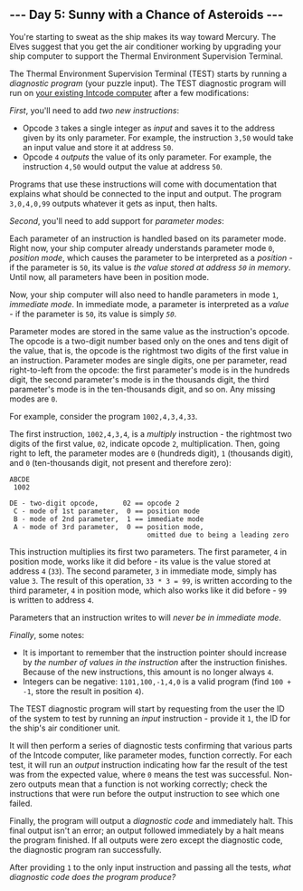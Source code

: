 \-\-- Day 5: Sunny with a Chance of Asteroids \-\--
---------------------------------------------------

You\'re starting to sweat as the ship makes its way toward Mercury. The
Elves suggest that you get the air conditioner working by upgrading your
ship computer to support the Thermal Environment Supervision Terminal.

The Thermal Environment Supervision Terminal (TEST) starts by running a
*diagnostic program* (your puzzle input). The TEST diagnostic program
will run on [your existing Intcode computer](2) after a few
modifications:

*First*, you\'ll need to add *two new instructions*:

-   Opcode `3` takes a single integer as *input* and saves it to the
    address given by its only parameter. For example, the instruction
    `3,50` would take an input value and store it at address `50`.
-   Opcode `4` *outputs* the value of its only parameter. For example,
    the instruction `4,50` would output the value at address `50`.

Programs that use these instructions will come with documentation that
explains what should be connected to the input and output. The program
`3,0,4,0,99` outputs whatever it gets as input, then halts.

*Second*, you\'ll need to add support for *parameter modes*:

Each parameter of an instruction is handled based on its parameter mode.
Right now, your ship computer already understands parameter mode `0`,
*position mode*, which causes the parameter to be interpreted as a
*position* - if the parameter is `50`, its value is *the value stored at
address `50` in memory*. Until now, all parameters have been in position
mode.

Now, your ship computer will also need to handle parameters in mode `1`,
*immediate mode*. In immediate mode, a parameter is interpreted as a
*value* - if the parameter is `50`, its value is simply *`50`*.

Parameter modes are stored in the same value as the instruction\'s
opcode. The opcode is a two-digit number based only on the ones and tens
digit of the value, that is, the opcode is the rightmost two digits of
the first value in an instruction. Parameter modes are single digits,
one per parameter, read right-to-left from the opcode: the first
parameter\'s mode is in the hundreds digit, the second parameter\'s mode
is in the thousands digit, the third parameter\'s mode is in the
ten-thousands digit, and so on. Any missing modes are `0`.

For example, consider the program `1002,4,3,4,33`.

The first instruction, `1002,4,3,4`, is a *multiply* instruction - the
rightmost two digits of the first value, `02`, indicate opcode `2`,
multiplication. Then, going right to left, the parameter modes are `0`
(hundreds digit), `1` (thousands digit), and `0` (ten-thousands digit,
not present and therefore zero):

    ABCDE
     1002

    DE - two-digit opcode,      02 == opcode 2
     C - mode of 1st parameter,  0 == position mode
     B - mode of 2nd parameter,  1 == immediate mode
     A - mode of 3rd parameter,  0 == position mode,
                                      omitted due to being a leading zero

This instruction multiplies its first two parameters. The first
parameter, `4` in position mode, works like it did before - its value is
the value stored at address `4` (`33`). The second parameter, `3` in
immediate mode, simply has value `3`. The result of this operation,
`33 * 3 = 99`, is written according to the third parameter, `4` in
position mode, which also works like it did before - `99` is written to
address `4`.

Parameters that an instruction writes to will *never be in immediate
mode*.

*Finally*, some notes:

-   It is important to remember that the instruction pointer should
    increase by *the number of values in the instruction* after the
    instruction finishes. Because of the new instructions, this amount
    is no longer always `4`.
-   Integers can be negative: `1101,100,-1,4,0` is a valid program (find
    `100 + -1`, store the result in position `4`).

The TEST diagnostic program will start by requesting from the user the
ID of the system to test by running an *input* instruction - provide it
`1`, the ID for the ship\'s air conditioner unit.

It will then perform a series of diagnostic tests confirming that
various parts of the Intcode computer, like parameter modes, function
correctly. For each test, it will run an *output* instruction indicating
how far the result of the test was from the expected value, where `0`
means the test was successful. Non-zero outputs mean that a function is
not working correctly; check the instructions that were run before the
output instruction to see which one failed.

Finally, the program will output a *diagnostic code* and immediately
halt. This final output isn\'t an error; an output followed immediately
by a halt means the program finished. If all outputs were zero except
the diagnostic code, the diagnostic program ran successfully.

After providing `1` to the only input instruction and passing all the
tests, *what diagnostic code does the program produce?*
